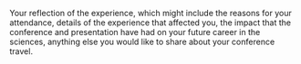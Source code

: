 

Your reflection of the experience, which might include the reasons for your attendance, details of the experience that affected you, the impact that the conference and presentation have had on your future career in the sciences, anything else you would like to share about your conference travel.